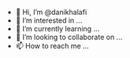 - 👋 Hi, I’m @danikhalafi
- 👀 I’m interested in ...
- 🌱 I’m currently learning ...
- 💞️ I’m looking to collaborate on ...
- 📫 How to reach me ...

<!---
danikhalafi/danikhalafi is a ✨ special ✨ repository because its `README.md` (this file) appears on your GitHub profile.
You can click the Preview link to take a look at your changes.
--->
